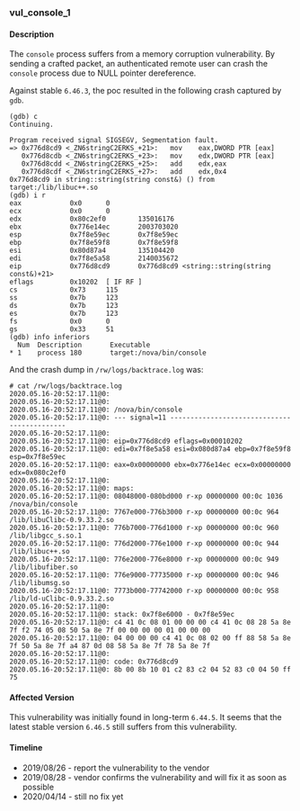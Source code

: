 ### vul_console_1

#### Description

The `console` process suffers from a memory corruption vulnerability. By sending a crafted packet, an authenticated remote user can crash the `console` process due to NULL pointer dereference.

Against stable `6.46.3`, the poc resulted in the following crash captured by `gdb`.

```shell
(gdb) c
Continuing.

Program received signal SIGSEGV, Segmentation fault.
=> 0x776d8cd9 <_ZN6stringC2ERKS_+21>:   mov    eax,DWORD PTR [eax]
   0x776d8cdb <_ZN6stringC2ERKS_+23>:   mov    edx,DWORD PTR [eax]
   0x776d8cdd <_ZN6stringC2ERKS_+25>:   add    edx,eax
   0x776d8cdf <_ZN6stringC2ERKS_+27>:   add    edx,0x4
0x776d8cd9 in string::string(string const&) () from target:/lib/libuc++.so
(gdb) i r
eax            0x0      0
ecx            0x0      0
edx            0x80c2ef0        135016176
ebx            0x776e14ec       2003703020
esp            0x7f8e59ec       0x7f8e59ec
ebp            0x7f8e59f8       0x7f8e59f8
esi            0x80d87a4        135104420
edi            0x7f8e5a58       2140035672
eip            0x776d8cd9       0x776d8cd9 <string::string(string const&)+21>
eflags         0x10202  [ IF RF ]
cs             0x73     115
ss             0x7b     123
ds             0x7b     123
es             0x7b     123
fs             0x0      0
gs             0x33     51
(gdb) info inferiors
  Num  Description       Executable
* 1    process 180       target:/nova/bin/console
```

And the crash dump in `/rw/logs/backtrace.log` was:

```shell
# cat /rw/logs/backtrace.log 
2020.05.16-20:52:17.11@0: 
2020.05.16-20:52:17.11@0: 
2020.05.16-20:52:17.11@0: /nova/bin/console
2020.05.16-20:52:17.11@0: --- signal=11 --------------------------------------------
2020.05.16-20:52:17.11@0: 
2020.05.16-20:52:17.11@0: eip=0x776d8cd9 eflags=0x00010202
2020.05.16-20:52:17.11@0: edi=0x7f8e5a58 esi=0x080d87a4 ebp=0x7f8e59f8 esp=0x7f8e59ec
2020.05.16-20:52:17.11@0: eax=0x00000000 ebx=0x776e14ec ecx=0x00000000 edx=0x080c2ef0
2020.05.16-20:52:17.11@0: 
2020.05.16-20:52:17.11@0: maps:
2020.05.16-20:52:17.11@0: 08048000-080bd000 r-xp 00000000 00:0c 1036       /nova/bin/console
2020.05.16-20:52:17.11@0: 7767e000-776b3000 r-xp 00000000 00:0c 964        /lib/libuClibc-0.9.33.2.so
2020.05.16-20:52:17.11@0: 776b7000-776d1000 r-xp 00000000 00:0c 960        /lib/libgcc_s.so.1
2020.05.16-20:52:17.11@0: 776d2000-776e1000 r-xp 00000000 00:0c 944        /lib/libuc++.so
2020.05.16-20:52:17.11@0: 776e2000-776e8000 r-xp 00000000 00:0c 949        /lib/libufiber.so
2020.05.16-20:52:17.11@0: 776e9000-77735000 r-xp 00000000 00:0c 946        /lib/libumsg.so
2020.05.16-20:52:17.11@0: 7773b000-77742000 r-xp 00000000 00:0c 958        /lib/ld-uClibc-0.9.33.2.so
2020.05.16-20:52:17.11@0: 
2020.05.16-20:52:17.11@0: stack: 0x7f8e6000 - 0x7f8e59ec 
2020.05.16-20:52:17.11@0: c4 41 0c 08 01 00 00 00 c4 41 0c 08 28 5a 8e 7f f2 74 05 08 50 5a 8e 7f 00 00 00 00 01 00 00 00 
2020.05.16-20:52:17.11@0: 04 00 00 00 c4 41 0c 08 02 00 ff 88 58 5a 8e 7f 50 5a 8e 7f a4 87 0d 08 58 5a 8e 7f 78 5a 8e 7f 
2020.05.16-20:52:17.11@0: 
2020.05.16-20:52:17.11@0: code: 0x776d8cd9
2020.05.16-20:52:17.11@0: 8b 00 8b 10 01 c2 83 c2 04 52 83 c0 04 50 ff 75
```

#### Affected Version

This vulnerability was initially found in long-term  `6.44.5`. It seems that the latest stable version `6.46.5` still suffers from this vulnerability.

#### Timeline

+ 2019/08/26 - report the vulnerability to the vendor
+ 2019/08/28 - vendor confirms the vulnerability and will fix it as soon as possible 
+ 2020/04/14 - still no fix yet



